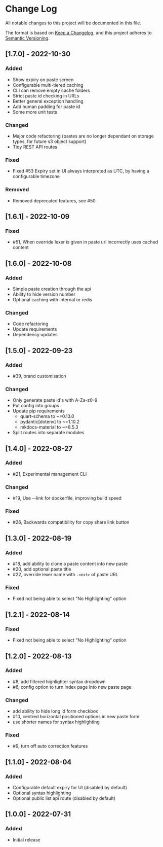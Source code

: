 # Change Log
All notable changes to this project will be documented in this file.

The format is based on [Keep a Changelog](https://keepachangelog.com/en/1.0.0/),
and this project adheres to [Semantic Versioning](https://semver.org/spec/v2.0.0.html).

## [1.7.0] - 2022-10-30
### Added
- Show expiry on paste screen
- Configurable multi-tiered caching
- CLI can remove empty cache folders
- Strict paste id checking in URLs
- Better general exception handling
- Add human padding for paste id
- Some more unit tests
### Changed
- Major code refactoring (pastes are no longer dependant on storage types, for future s3 object support)
- Tidy REST API routes
### Fixed
- Fixed #53 Expiry set in UI always interpreted as UTC, by having a configurable timezone
### Removed
- Removed deprecated features, see #50

## [1.6.1] - 2022-10-09
### Fixed
- #51, When override lexer is given in paste url incorrectly uses cached content

## [1.6.0] - 2022-10-08
### Added
- Simple paste creation through the api
- Ability to hide version number
- Optional caching with internal or redis
### Changed
- Code refactoring
- Update requirements
- Dependency updates

## [1.5.0] - 2022-09-23
### Added
- #39, brand customisation
### Changed
- Only generate paste id's with A-Za-z0-9
- Put config into groups
- Update pip requirements
  - quart-schema to ~=0.13.0
  - pydantic[dotenv] to ~=1.10.2
  - mkdocs-material to ~=8.5.3
- Split routes into separate modules

## [1.4.0] - 2022-08-27
### Added
- #21, Experimental management CLI
### Changed
- #19, Use --link for dockerfile, improving build speed
### Fixed
- #26, Backwards compatibility for copy share link button

## [1.3.0] - 2022-08-19
### Added
- #18, add ability to clone a paste content into new paste
- #20, add optional paste title
- #22, override lexer name with `.<ext>` of paste URL
### Fixed
- Fixed not being able to select "No Highlighting" option

## [1.2.1] - 2022-08-14
### Fixed
- Fixed not being able to select "No Highlighting" option

## [1.2.0] - 2022-08-13
### Added
- #8, add filtered highlighter syntax dropdown
- #6, config option to turn index page into new paste page
### Changed
- add ability to hide long id form checkbox
- #10, centred horizontal positioned options in new paste form
- use shorter names for syntax highlighting
### Fixed
- #9, turn off auto correction features

## [1.1.0] - 2022-08-04
### Added
- Configurable default expiry for UI (disabled by default)
- Optional syntax highlighting
- Optional public list api route (disabled by default)

## [1.0.0] - 2022-07-31
### Added
- Initial release
